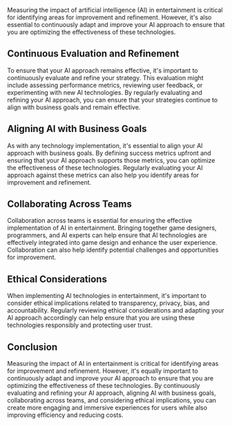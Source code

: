 
Measuring the impact of artificial intelligence (AI) in entertainment is critical for identifying areas for improvement and refinement. However, it's also essential to continuously adapt and improve your AI approach to ensure that you are optimizing the effectiveness of these technologies.

Continuous Evaluation and Refinement
------------------------------------

To ensure that your AI approach remains effective, it's important to continuously evaluate and refine your strategy. This evaluation might include assessing performance metrics, reviewing user feedback, or experimenting with new AI technologies. By regularly evaluating and refining your AI approach, you can ensure that your strategies continue to align with business goals and remain effective.

Aligning AI with Business Goals
-------------------------------

As with any technology implementation, it's essential to align your AI approach with business goals. By defining success metrics upfront and ensuring that your AI approach supports those metrics, you can optimize the effectiveness of these technologies. Regularly evaluating your AI approach against these metrics can also help you identify areas for improvement and refinement.

Collaborating Across Teams
--------------------------

Collaboration across teams is essential for ensuring the effective implementation of AI in entertainment. Bringing together game designers, programmers, and AI experts can help ensure that AI technologies are effectively integrated into game design and enhance the user experience. Collaboration can also help identify potential challenges and opportunities for improvement.

Ethical Considerations
----------------------

When implementing AI technologies in entertainment, it's important to consider ethical implications related to transparency, privacy, bias, and accountability. Regularly reviewing ethical considerations and adapting your AI approach accordingly can help ensure that you are using these technologies responsibly and protecting user trust.

Conclusion
----------

Measuring the impact of AI in entertainment is critical for identifying areas for improvement and refinement. However, it's equally important to continuously adapt and improve your AI approach to ensure that you are optimizing the effectiveness of these technologies. By continuously evaluating and refining your AI approach, aligning AI with business goals, collaborating across teams, and considering ethical implications, you can create more engaging and immersive experiences for users while also improving efficiency and reducing costs.
